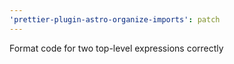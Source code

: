```yaml
---
'prettier-plugin-astro-organize-imports': patch
---
```


Format code for two top-level expressions correctly
